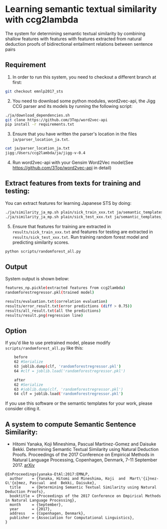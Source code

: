 # Learning semantic textual similarity with ccg2lambda
The system for determining semantic textual similarity by combining shallow features with features with features extracted from natural deduction proofs of bidirectional entailment relations between sentence pairs

## Requirement
1. In order to run this system, you need to checkout a different branch at first:

```bash
git checkout emnlp2017_sts
```

2. You need to download some python modules, word2vec-api, the Jigg CCG parser and its models
by running the following script:

```bash
./ja/download_dependencies.sh
git clone https://github.com/3Top/word2vec-api
pip install -r requirements.txt
```
3. Ensure that you have written the parser's location
in the files `ja/parser_location_ja.txt`.
```bash
cat ja/parser_location_ja.txt
jigg:/Users/ccg2lambda/ja/jigg-v-0.4
```

4. Run word2vec-api with your Gensim Word2Vec model(See https://github.com/3Top/word2vec-api in detail)

## Extract features from texts for training and testing:
You can extract features for learning Japanese STS by doing:

```bash
./ja/similarity_ja_mp.sh plain/sick_train_xxx.txt ja/semantic_templates_ja_event.yaml
./ja/similarity_ja_mp.sh plain/sick_test_xxx.txt ja/semantic_templates_ja_event.yaml 
```

5. Ensure that features for training are extracted in `results/sick_train_xxx.txt` and features for testing are extracted in `results/sick_test_xxx.txt`.
Run training random forest model and predicting similarity scores.
```bash
python scripts/randomforest_all.py
```

## Output
System output is shown below:
```bash
features_np.pickle(extracted features from ccg2lambda)
randomforestregressor.pkl(trained model)

results/evaluation.txt(correlation evaluation)
results/error_result.txt(error predictions (diff > 0.75))
results/all_result.txt(all the predictions)
results/result.png(regression line)
```

## Option
If you'd like to use pretrained model, please modify `scripts/randomforest_all.py` like this:
```bash
    before
    62 #Serialize
    63 joblib.dump(clf, 'randomforestregressor.pkl')
    64 #clf = joblib.load('randomforestregressor.pkl')    

    after
    62 #Serialize
    63 #joblib.dump(clf, 'randomforestregressor.pkl')
    64 clf = joblib.load('randomforestregressor.pkl')
```

If you use this software or the semantic templates for your work, please consider citing it.
## A system to compute Semantic Sentence Similarity:

* Hitomi Yanaka, Koji Mineshima, Pascual Martinez-Gomez and Daisuke Bekki. Determining Semantic Textual Similarity using Natural Deduction Proofs. Proceedings of the 2017 Conference on Empirical Methods in Natural Language Processing, Copenhagen, Denmark, 7-11 September 2017. [arXiv](https://arxiv.org/pdf/1707.08713.pdf)

```
@InProceedings{yanaka-EtAl:2017:EMNLP,
  author    = {Yanaka, Hitomi and Mineshima, Koji  and  Mart\'{i}nez-G\'{o}mez, Pascual  and  Bekki, Daisuke},
  title     = {Determining Semantic Textual Similarity using Natural Deduction Proofs},
  booktitle = {Proceedings of the 2017 Conference on Empirical Methods in Natural Language Processing},
  month     = {September},
  year      = {2017},
  address   = {Copenhagen, Denmark},
  publisher = {Association for Computational Linguistics},
}
```